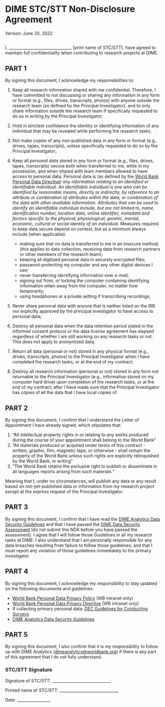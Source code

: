 # DIME STC/STT Non-Disclosure Agreement

Version: June 20, 2022

##

I, ________________________________ [print name of STC/STT], have agreed to maintain full confidentiality when contributing to research projects at DIME. 	


## PART 1

By signing this document, I acknowledge my responsibilities to:


1. Keep all research information shared with me confidential.
Therefore, I have committed to not discussing or sharing any information in any form or format
(e.g., files, drives, transcripts, photos)
with anyone outside the research team (as defined by the Principal Investigator),
and to only share information outside the research team if
specifically requested to do so in writing by the Principal Investigator;

2. Hold in strictest confidence the identity or identifying information of any individual
that may be revealed while performing the research tasks;

3. Not make copies of any non-published data in any form or format
(e.g., drives, tapes, transcripts),
unless specifically requested to do so by the Principal Investigator;

4. Keep all _personal data_ stored in any form or format
(e.g., files, drives, tapes, transcripts) secure
both when transferred to me, while in my possession,
and when shared with team members allowed to have access to personal data.
Personal data is (as defined by the
[World Bank Personal Data Directive](https://ppfonline.worldbank.org/search/9228ae8f-f14a-40a0-a8af-ec7c7d1d7885?ver=current))
_any information relating to an identified or identifiable individual.
An identifiable individual is one who can be identified by reasonable means,
directly or indirectly, by reference to an attribute or combination of attributes within the data,
or combination of the data with other available information.
Attributes that can be used to identify an identifiable individual include,
but are not limited to,
name, identification number, location data, online identifier, metadata and
factors specific to the physical, physiological, genetic, mental, economic,
cultural or social identity of an individual._
Measures required to keep data secure depend on context, but as a minimum always include (when applicable):
    - making sure that no data is transferred to me in an insecure method;
      (this applies to data collection, receiving data from research partners or other members of the research team);
    - keeping all digitized personal data in securely encrypted files;
    - password-protecting my computer and any other digital devices I use;
    - never transferring identifying information over e-mail;
    - signing out from, or locking the computer containing identifying information
    when away from the computer, no matter how temporarily;
    - using headphones or a private setting if transcribing recordings;

5. Never share personal data with anyone that is neither listed on the IRB
nor explicitly approved by the principal investigator to have access to personal data;

6. Destroy all personal data when the data retention period stated in the informed consent protocol or the data license agreement has elapsed
regardless of whether I am still working on any research tasks or not.
This does not apply to anonymized data;

7. Return all data (personal or not) stored in any physical format (e.g., drives, transcripts, photos)
to the Principal Investigator when I have completed the research tasks, or at the end of my contract;

8. Destroy all research information (personal or not) stored in any form not returnable to the Principal Investigator
(e.g., information stored on my computer hard drive)
upon completion of the research tasks, or at the end of my contract,
after I have made sure that the Principal Investigator has copies of all the data that I have local copies of.

## PART 2

By signing this document, I confirm that I understand the Letter of Appointment I have already signed, which stipulates that:

1. “All intellectual property rights in or relating to any works
produced during the course of your appointment shall belong to the World Bank”
2. “All materials produced or acquired under terms of this contract -
written, graphic, film, magnetic tape, or otherwise -
shall remain the property of the World Bank
unless such rights are explicitly relinquished by the World Bank, in writing”
3. “The World Bank retains the exclusive right to publish or disseminate
in all languages reports arising from such materials.”

Meaning that I, under no circumstances,
will publish any data or any result based on not-yet-published data or information
from my research project except at the express request of the Principal Investigator.

## PART 3

By signing this document, I confirm that I have read the
[DIME Analytics Data Security Guidelines](https://github.com/worldbank/dime-standards/blob/master/dime-research-standards/pillar-4-data-security/dime-data-security-guidelines.md)
and that I have passed the
[DIME Data Security Assessment](https://survey.wb.surveycto.com/collect/DataSecAssess)
(do not submit this NDA before you have passed the assessment).
I agree that I will follow those Guidelines in all my research tasks at DIME.
I also understand that I am personally responsible for any data breaches
resulting from failure to follow those guidelines;
and that I must report any violation of those guidelines immediately to the primary investigator.

## PART 4

By signing this document, I acknowledge my responsibility to stay updated on the
following documents and guidelines:
* [World Bank Personal Data Privacy Policy](https://ppfonline.worldbank.org/search/ca36fdc4-5191-4d89-a49d-6189a98bad86?ver=current) (WB intranet only)
* [World Bank Personal Data Privacy Directive](https://ppfonline.worldbank.org/search/9228ae8f-f14a-40a0-a8af-ec7c7d1d7885?ver=current) (WB intranet only)
* If collecting primary personal data: [DEC Guidelines for Conducting Surveys](https://microdatalib.worldbank.org/files/dec-privacy-guidelines.pdf)
* [DIME Analytics Data Security Guidelines](https://github.com/worldbank/dime-standards/blob/master/dime-research-standards/pillar-4-data-security/dime-data-security-guidelines.md)

## PART 5

By signing this document, I also confirm that it is my responsibility to
follow up with DIME Analytics (dimeanalytics@worldbank.org)
if there is any part of this agreement that I do not fully understand.

### STC/STT Signature

Signature of STC/STT: ______________________________

Printed name of STC/STT: ______________________________

Date: _________________
